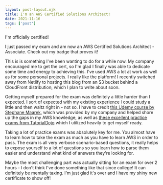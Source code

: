 ```yaml
---
layout: post-layout.njk
title: I'm an AWS Certified Solutions Architect!
date: 2021-11-16
tags: ['post']
---
```

<!-- Excerpt Start -->
I'm officially certified!
<!-- Excerpt End -->
I just passed my exam and am now an AWS Certified Solutions Architect - Associate. Check out my badge that proves it!
<div data-iframe-width="400" data-iframe-height="250" data-share-badge-id="8bc0b801-43fb-4671-8da9-689810794404" data-share-badge-host="https://www.credly.com"></div><script type="text/javascript" async src="//cdn.credly.com/assets/utilities/embed.js"></script>

This is is something I've been wanting to do for a while now. My company encouraged me to get the cert, so I'm glad I finally was able to dedicate some time and energy to achieving this. I've used AWS a lot at work as well as for some personal projects. I really like the platform! I recently switched away from Netlify to hosting this blog from an S3 bucket behind a CloudFront distribution, which I plan to write about soon.

Getting myself prepared for the exam was definitely a little harder than I expected. I sort of expected with my existing experience I could study a little and then waltz right in - not so. I have to credit [this Udemy course by Stephane Maarek](https://www.udemy.com/course/aws-certified-solutions-architect-associate-saa-c02/), which was provided by my company and helped shore up the gaps in my AWS knowledge, as well as [these excellent practice exams from TutorialDojo](https://www.udemy.com/course/aws-certified-solutions-architect-associate-amazon-practice-exams-saa-c02/) which I utilized heavily to get myself ready. 

Taking a lot of practice exams was absolutely key for me. You almost have to learn how to take the exam as much as you have to learn AWS in order to pass. The exam is all very verbose scenario-based questions, it really helps to expose yourself to a lot of questions so you learn how to parse them easier and understand what kind of answers they're looking for. 

Maybe the most challenging part was actually sitting for an exam for over 2 hours - I don't think I've done something like that since college! It can definitely be mentally taxing. I'm just glad it's over and I have my shiny new certificate to show off!
